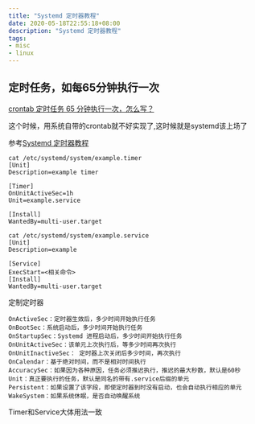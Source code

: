 ```yaml
---
title: "Systemd 定时器教程"
date: 2020-05-18T22:55:18+08:00
description: "Systemd 定时器教程"
tags:
- misc
- linux
---
```


<!-- truncate -->

## 定时任务，如每65分钟执行一次

[crontab 定时任务 65 分钟执行一次，怎么写？](https://www.v2ex.com/t/631917#reply40)

这个时候，用系统自带的crontab就不好实现了,这时候就是systemd该上场了


参考[Systemd 定时器教程](http://www.ruanyifeng.com/blog/2018/03/systemd-timer.html)

```
cat /etc/systemd/system/example.timer
[Unit]
Description=example timer

[Timer]
OnUnitActiveSec=1h
Unit=example.service

[Install]
WantedBy=multi-user.target

cat /etc/systemd/system/example.service
[Unit]
Description=example

[Service]
ExecStart=<相关命令>
[Install]
WantedBy=multi-user.target
```

定制定时器

```
OnActiveSec：定时器生效后，多少时间开始执行任务
OnBootSec：系统启动后，多少时间开始执行任务
OnStartupSec：Systemd 进程启动后，多少时间开始执行任务
OnUnitActiveSec：该单元上次执行后，等多少时间再次执行
OnUnitInactiveSec： 定时器上次关闭后多少时间，再次执行
OnCalendar：基于绝对时间，而不是相对时间执行
AccuracySec：如果因为各种原因，任务必须推迟执行，推迟的最大秒数，默认是60秒
Unit：真正要执行的任务，默认是同名的带有.service后缀的单元
Persistent：如果设置了该字段，即使定时器到时没有启动，也会自动执行相应的单元
WakeSystem：如果系统休眠，是否自动唤醒系统
```

Timer和Service大体用法一致
